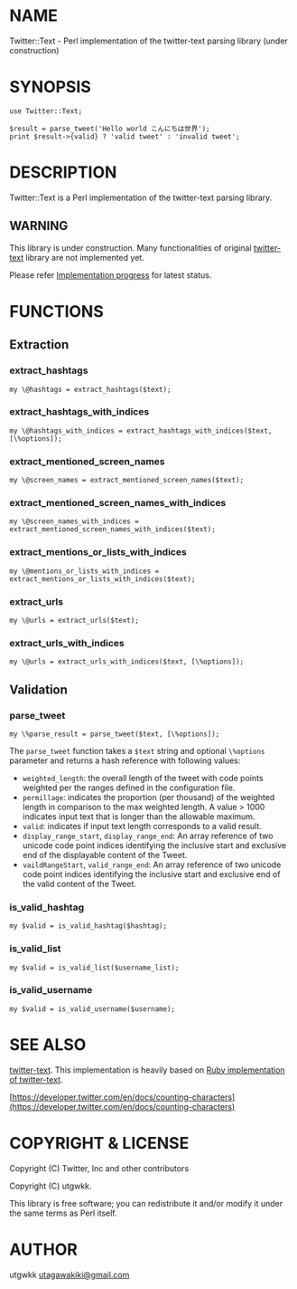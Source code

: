 # NAME

Twitter::Text - Perl implementation of the twitter-text parsing library (under construction)

# SYNOPSIS

    use Twitter::Text;

    $result = parse_tweet('Hello world こんにちは世界');
    print $result->{valid} ? 'valid tweet' : 'invalid tweet';

# DESCRIPTION

Twitter::Text is a Perl implementation of the twitter-text parsing library.

## WARNING

This library is under construction. Many functionalities of original [twitter-text](https://github.com/twitter/twitter-text) library are not implemented yet.

Please refer [Implementation progress](https://github.com/utgwkk/Twitter-Text/issues/5) for latest status.

# FUNCTIONS

## Extraction

### extract\_hashtags

    my \@hashtags = extract_hashtags($text);

### extract\_hashtags\_with\_indices

    my \@hashtags_with_indices = extract_hashtags_with_indices($text, [\%options]);

### extract\_mentioned\_screen\_names

    my \@screen_names = extract_mentioned_screen_names($text);

### extract\_mentioned\_screen\_names\_with\_indices

    my \@screen_names_with_indices = extract_mentioned_screen_names_with_indices($text);

### extract\_mentions\_or\_lists\_with\_indices

    my \@mentions_or_lists_with_indices = extract_mentions_or_lists_with_indices($text);

### extract\_urls

    my \@urls = extract_urls($text);

### extract\_urls\_with\_indices

    my \@urls = extract_urls_with_indices($text, [\%options]);

## Validation

### parse\_tweet

    my \%parse_result = parse_tweet($text, [\%options]);

The `parse_tweet` function takes a `$text` string and optional `\%options` parameter and returns a hash reference with following values:

- `weighted_length`: the overall length of the tweet with code points weighted per the ranges defined in the configuration file.
- `permillage`: indicates the proportion (per thousand) of the weighted length in comparison to the max weighted length. A value > 1000 indicates input text that is longer than the allowable maximum.
- `valid`: indicates if input text length corresponds to a valid result.
- `display_range_start`, `display_range_end`: An array reference of two unicode code point indices identifying the inclusive start and exclusive end of the displayable content of the Tweet.
- `vaildRangeStart`, `valid_range_end`: An array reference of two unicode code point indices identifying the inclusive start and exclusive end of the valid content of the Tweet.

### is\_valid\_hashtag

    my $valid = is_valid_hashtag($hashtag);

### is\_valid\_list

    my $valid = is_valid_list($username_list);

### is\_valid\_username

    my $valid = is_valid_username($username);

# SEE ALSO

[twitter-text](https://github.com/twitter/twitter-text). This implementation is heavily based on [Ruby implementation of twitter-text](https://github.com/twitter/twitter-text/tree/master/rb).

[https://developer.twitter.com/en/docs/counting-characters](https://developer.twitter.com/en/docs/counting-characters)

# COPYRIGHT & LICENSE

Copyright (C) Twitter, Inc and other contributors

Copyright (C) utgwkk.

This library is free software; you can redistribute it and/or modify
it under the same terms as Perl itself.

# AUTHOR

utgwkk <utagawakiki@gmail.com>
